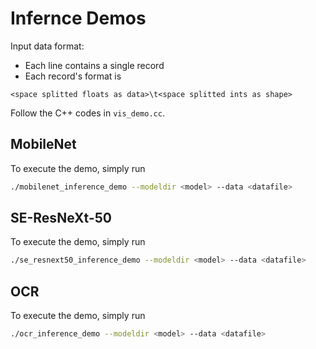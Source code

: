 # Infernce Demos

Input data format:

- Each line contains a single record
- Each record's format is

```
<space splitted floats as data>\t<space splitted ints as shape>
```

Follow the C++ codes in `vis_demo.cc`.

## MobileNet

To execute the demo, simply run

```sh
./mobilenet_inference_demo --modeldir <model> --data <datafile>
```

## SE-ResNeXt-50

To execute the demo, simply run

```sh
./se_resnext50_inference_demo --modeldir <model> --data <datafile>
```

## OCR

To execute the demo, simply run

```sh
./ocr_inference_demo --modeldir <model> --data <datafile>
```
